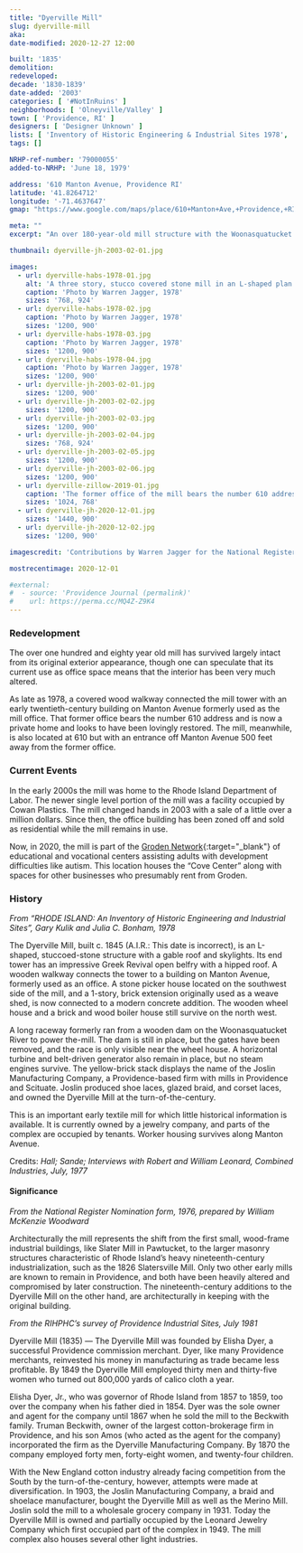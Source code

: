 ```yaml
---
title: "Dyerville Mill"
slug: dyerville-mill
aka: 
date-modified: 2020-12-27 12:00

built: '1835'
demolition:
redeveloped:
decade: '1830-1839'
date-added: '2003'
categories: [ '#NotInRuins' ]
neighborhoods: [ 'Olneyville/Valley' ]
town: [ 'Providence, RI' ]
designers: [ 'Designer Unknown' ]
lists: [ 'Inventory of Historic Engineering & Industrial Sites 1978', 'Providence Industrial Sites 1981' ]
tags: []

NRHP-ref-number: '79000055'
added-to-NRHP: 'June 18, 1979'

address: '610 Manton Avenue, Providence RI'
latitude: '41.8264712'
longitude: '-71.4637647'
gmap: "https://www.google.com/maps/place/610+Manton+Ave,+Providence,+RI+02909/@41.8264712,-71.4637647,17z/data=!3m1!4b1!4m5!3m4!1s0x89e445e9b96ad611:0xa20be35cd01e8234!8m2!3d41.8264712!4d-71.461576"

meta: ""
excerpt: "An over 180-year-old mill structure with the Woonasquatucket river at its back and a former office building fronting Manton Avenue"

thumbnail: dyerville-jh-2003-02-01.jpg

images:
  - url: dyerville-habs-1978-01.jpg
    alt: 'A three story, stucco covered stone mill in an L-shaped plan with simple granite window adornment and a large, central bell tower. It some ways, it looks very much like a 19th-century church.'
    caption: 'Photo by Warren Jagger, 1978'
    sizes: '768, 924'
  - url: dyerville-habs-1978-02.jpg
    caption: 'Photo by Warren Jagger, 1978'
    sizes: '1200, 900'
  - url: dyerville-habs-1978-03.jpg
    caption: 'Photo by Warren Jagger, 1978'
    sizes: '1200, 900'
  - url: dyerville-habs-1978-04.jpg
    caption: 'Photo by Warren Jagger, 1978'
    sizes: '1200, 900'
  - url: dyerville-jh-2003-02-01.jpg
    sizes: '1200, 900'
  - url: dyerville-jh-2003-02-02.jpg
    sizes: '1200, 900'
  - url: dyerville-jh-2003-02-03.jpg
    sizes: '1200, 900'
  - url: dyerville-jh-2003-02-04.jpg
    sizes: '768, 924'
  - url: dyerville-jh-2003-02-05.jpg
    sizes: '1200, 900'
  - url: dyerville-jh-2003-02-06.jpg
    sizes: '1200, 900'
  - url: dyerville-zillow-2019-01.jpg
    caption: 'The former office of the mill bears the number 610 address along Manton Avenue, but has since been parcelled off from the main mill property'
    sizes: '1024, 768'
  - url: dyerville-jh-2020-12-01.jpg
    sizes: '1440, 900'
  - url: dyerville-jh-2020-12-02.jpg
    sizes: '1200, 900'

imagescredit: 'Contributions by Warren Jagger for the National Register and Zillow.com'

mostrecentimage: 2020-12-01

#external:
#  - source: 'Providence Journal (permalink)'
#    url: https://perma.cc/MQ4Z-Z9K4
---
```


### Redevelopment

The over one hundred and eighty year old mill has survived largely intact from its original exterior appearance, though one can speculate that its current use as office space means that the interior has been very much altered. 

As late as 1978, a covered wood walkway connected the mill tower with an early twentieth-century building on Manton Avenue formerly used as the mill office. That former office bears the number 610 address and is now a private home and looks to have been lovingly restored. The mill, meanwhile, is also located at 610 but with an entrance off Manton Avenue 500 feet away from the former office.


### Current Events

In the early 2000s the mill was home to the Rhode Island Department of Labor. The newer single level portion of the mill was a facility occupied by Cowan Plastics. The mill changed hands in 2003 with a sale of a little over a million dollars. Since then, the office building has been zoned off and sold as residential while the mill remains in use. 

Now, in 2020, the mill is part of the [Groden Network](//grodennetwork.org){:target="_blank"} of educational and vocational centers assisting adults with development difficulties like autism. This location houses the “Cove Center” along with spaces for other businesses who presumably rent from Groden. 


### History

_From “RHODE ISLAND: An Inventory of Historic Engineering and Industrial Sites”, Gary Kulik and Julia C. Bonham, 1978_

The Dyerville Mill, built c. 1845 (A.I.R.: This date is incorrect), is an L-shaped, stuccoed-stone structure with a gable roof and skylights. Its end tower has an impressive Greek Revival open belfry with a hipped roof. A wooden walkway connects the tower to a building on Manton Avenue, formerly used as an office. A stone picker house located on the southwest side of the mill, and a 1-story, brick extension originally used as a weave shed, is now connected to a modern concrete addition. The wooden wheel house and a brick and wood boiler house still survive on the north west. 

A long raceway formerly ran from a wooden dam on the Woonasquatucket River to power the-mill. The dam is still in place, but the gates have been removed, and the race is only visible near the wheel house. A horizontal turbine and belt-driven generator also remain in place, but no steam engines survive. The yellow-brick stack displays the name of the Joslin Manufacturing Company, a Providence-based firm with mills in Providence and Scituate. Joslin produced shoe laces, glazed braid, and corset laces, and owned the Dyerville Mill at the turn-of-the-century.

This is an important early textile mill for which little historical information is available. It is currently owned by a jewelry company, and parts of the complex are occupied by tenants. Worker housing survives along Manton Avenue.

Credits: _Hall; Sande; Interviews with Robert and William Leonard, Combined Industries, July, 1977_


#### Significance

_From the National Register Nomination form, 1976, prepared by William McKenzie Woodward_

Architecturally the mill represents the shift from the first small, wood-frame industrial buildings, like Slater Mill in Pawtucket, to the larger masonry structures characteristic of Rhode Island’s heavy nineteenth-century industrialization, such as the 1826 Slatersville Mill. Only two other early mills are known to remain in Providence, and both have been heavily altered and compromised by later construction. The nineteenth-century additions to the Dyerville
Mill on the other hand, are architecturally in keeping with the original building.


_From the RIHPHC’s survey of Providence Industrial Sites, July 1981_

Dyerville Mill (1835) — The Dyerville Mill was founded by Elisha Dyer, a successful Providence commission merchant. Dyer, like many Providence merchants, reinvested his money in manufacturing as trade became less profitable. By 1849 the Dyerville Mill employed thirty men and thirty-five women who turned out 800,000 yards of calico cloth a year. 

Elisha Dyer, Jr., who was governor of Rhode Island from 1857 to 1859, too over the company when his father died in 1854. Dyer was the sole owner and agent for the company until 1867 when he sold the mill to the Beckwith family. Truman Beckwith, owner of the largest cotton-brokerage firm in Providence, and his son Amos (who acted as the agent for the company) incorporated the firm as the Dyerville Manufacturing Company. By 1870 the company employed forty men, forty-eight women, and twenty-four children. 

With the New England cotton industry already facing competition from the South by the turn-of-the-century, however, attempts were made at diversification. In 1903, the Joslin Manufacturing Company, a braid and shoelace manufacturer, bought the Dyerville Mill as well as the Merino Mill. Joslin sold the mill to a wholesale grocery company in 1931. Today the Dyerville Mill is owned and partially occupied by the Leonard Jewelry Company which first occupied part of the complex in 1949. The mill complex also houses several other light industries. 
